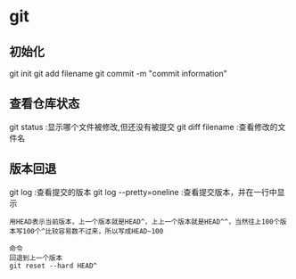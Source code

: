 # git 
## 初始化
git init
git add filename
git commit -m "commit information"
## 查看仓库状态
git status  :显示哪个文件被修改,但还没有被提交
git diff filename :查看修改的文件名
## 版本回退
git log :查看提交的版本
git log --pretty=oneline :查看提交版本，并在一行中显示
```
用HEAD表示当前版本，上一个版本就是HEAD^，上上一个版本就是HEAD^^，当然往上100个版本写100个^比较容易数不过来，所以写成HEAD~100

命令
回退到上一个版本
git reset --hard HEAD^
```

